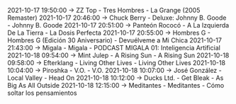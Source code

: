 2021-10-17 19:50:00 -> ZZ Top - Tres Hombres - La Grange (2005 Remaster)
2021-10-17 20:46:00 -> Chuck Berry - Deluxe: Johnny B. Goode - Johnny B. Goode
2021-10-17 20:51:00 -> Panteón Rococó - A La Izquierda De La Tierra - La Dosis Perfecta
2021-10-17 20:55:00 -> Hombres G - Hombres G (Edición 30 Aniversario) - Devuélveme a Mi Chica
2021-10-17 21:43:00 -> Migala - Migala - PODCAST MIGALA 01: Inteligencia Artificial
2021-10-18 09:54:00 -> Mint Julep - A Rising Sun - A Rising Sun
2021-10-18 09:58:00 -> Efterklang - Living Other Lives - Living Other Lives
2021-10-18 10:04:00 -> Piroshka - V.O. - V.O.
2021-10-18 10:07:00 -> José González - Local Valley - Head On
2021-10-18 10:12:00 -> Ducks Ltd. - Get Bleak - As Big As All Outside
2021-10-18 12:15:00 -> Meditantes - Meditantes - Cómo soltar los pensamientos
